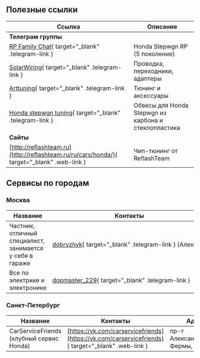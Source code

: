 ## Полезные ссылки

| Ссылка                                                                                     | Описание                                             |  
|--------------------------------------------------------------------------------------------|------------------------------------------------------|
| **Телеграм группы**                                                                        |                                                      |          
| [RP Family Chat](https://t.me/RPfamily_chat){ target="_blank" .telegram-link }             | Honda Stepwgn RP (5 поколение)                       |
| [SolarWiring](https://t.me/solarwiring){ target="_blank" .telegram-link }                  | Проводка, переходники, адаптеры                      |
| [Arttuning](https://t.me/Arttuningvdk){ target="_blank" .telegram-link }                   | Тюнинг и аксессуары                                  |
| [Honda stepwgn tuning](https://t.me/Honda_Tuning){ target="_blank" .telegram-link }        | Обвесы для Honda Stepwgn из карбона и стеклопластика |
| **Сайты**                                                                                  |                                                      |          
| [http://reflashteam.ru](http://reflashteam.ru/ru/cars/honda/){ target="_blank" .web-link } | Чип-тюнинг от ReflashTeam                            |

## Сервисы по городам

### Москва

| Название                                                 | Контакты                                                                                     | Адрес                        |
|----------------------------------------------------------|----------------------------------------------------------------------------------------------|------------------------------|
| Частник, отличный специалист, занимается у себя в гараже | <nobr>[dobryzhyk](https://t.me/dobryzhyk){ target="_blank" .telegram-link } (Алексей)</nobr> | Московская область, Серпухов |
| Все по электрике и электронике                           | <nobr>[dopmaster_229](https://t.me/dopmaster_229){ target="_blank" .telegram-link }</nobr>   | 120 км. от МКАДа             |

### Санкт-Петербург

| Название                                 | Контакты                                                                                          | Адрес                           |
|------------------------------------------|---------------------------------------------------------------------------------------------------|---------------------------------|
| CarServiceFriends (клубный сервис Honda) | [https://vk.com/carservicefriends](https://vk.com/carservicefriends){ target="_blank" .web-link } | пр-т Александровской Фермы, 21А |
